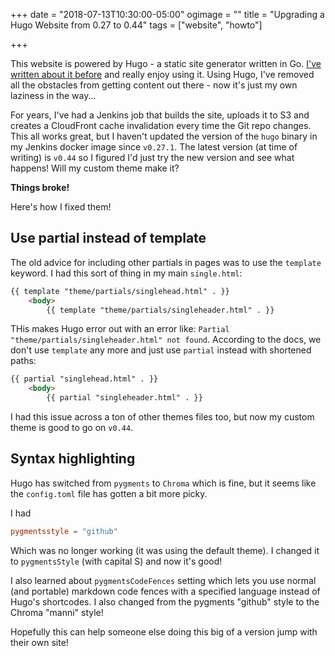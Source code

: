 +++
date = "2018-07-13T10:30:00-05:00"
ogimage = ""
title = "Upgrading a Hugo Website from 0.27 to 0.44"
tags = ["website", "howto"]

+++

This website is powered by Hugo - a static site generator written in Go. [I've written about it before](/2015/04/05/goodbye-wordpress-hello-hugo) and really enjoy using it. Using Hugo, I've removed all the obstacles from getting content out there - now it's just my own laziness in the way...

For years, I've had a Jenkins job that builds the site, uploads it to S3 and creates a CloudFront cache invalidation every time the Git repo changes. This all works great, but I haven't updated the version of the `hugo` binary in my Jenkins docker image since `v0.27.1`. The latest version (at time of writing) is `v0.44` so I figured I'd just try the new version and see what happens! Will my custom theme make it?

**Things broke!**

Here's how I fixed them!
<!--more-->

## Use partial instead of template

The old advice for including other partials in pages was to use the `template` keyword. I had this sort of thing in my main `single.html`:

```html
{{ template "theme/partials/singlehead.html" . }}
    <body>
        {{ template "theme/partials/singleheader.html" . }}
```

THis makes Hugo error out with an error like: `Partial "theme/partials/singleheader.html" not found`. According to the docs, we don't use `template` any more and just use `partial` instead with shortened paths:

```html
{{ partial "singlehead.html" . }}
    <body>
        {{ partial "singleheader.html" . }} 
```

I had this issue across a ton of other themes files too, but now my custom theme is good to go on `v0.44`.

## Syntax highlighting

Hugo has switched from `pygments` to `Chroma` which is fine, but it seems like the `config.toml` file has gotten a bit more picky.

I had

```toml
pygmentsstyle = "github"
```

Which was no longer working (it was using the default theme). I changed it to `pygmentsStyle` (with capital S) and now it's good!

I also learned about `pygmentsCodeFences` setting which lets you use normal (and portable) markdown code fences with a specified language instead of Hugo's shortcodes. I also changed from the pygments "github" style to the Chroma "manni" style!

Hopefully this can help someone else doing this big of a version jump with their own site!
